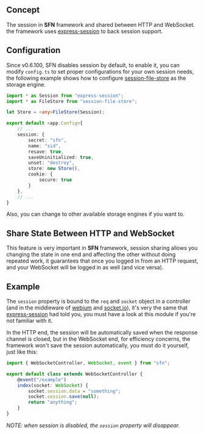 <!-- title: Session; order: 9 -->
## Concept

The session in **SFN** framework and shared between HTTP and WebSocket. the
framework uses 
[express-session](https://www.npmjs.com/package/express-session) to back 
session support.

## Configuration

Since v0.6.100, SFN disables session by default, to enable it, you can modify
`config.ts` to set proper configurations for your own session
needs, the following example shows how to configure 
[session-file-store](https://www.npmjs.com/package/session-file-store) as the 
storage engine.

```typescript
import * as Session from "express-session";
import * as FileStore from "session-file-store";

let Store = <any>FileStore(Session);

export default <app.Config>{
    // ... 
    session: {
        secret: "sfn",
        name: "sid",
        resave: true,
        saveUninitialized: true,
        unset: "destroy",
        store: new Store(),
        cookie: {
            secure: true
        }
    },
    // ...
}
```

Also, you can change to other available storage engines if you want to.

## Share State Between HTTP and WebSocket

This feature is very important in **SFN** framework, session sharing allows 
you changing the state in one end and affecting the other without doing 
repeated work, it guarantees that once you logged in from an HTTP request, 
and your WebSocket will be logged in as well (and vice versa).

## Example

The `session` property is bound to the `req` and `socket` object in a 
controller (and in the middleware of [webium](https://github.com/hyurl/webium) 
and [socket.io](https://socket.io)), it's very the same that 
[express-session](https://www.npmjs.com/package/express-session) had told you, 
you must have a look at this module if you're not familiar with it.

In the HTTP end, the session will be automatically saved when the
response channel is closed, but in the WebSocket end, for efficiency concerns,
the framework won't save the session automatically, you must do it yourself, 
just like this:

```typescript
import { WebSocketController, WebSocket, event } from "sfn";

export default class extends WebSocketController {
    @event("/example")
    index(socket: WebSocket) {
        socket.session.data = "something";
        socket.session.save(null);
        return "anything";
    }
}
```

*NOTE: when session is disabled, the `session` property will disappear.*
